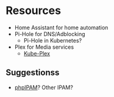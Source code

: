 
# Resources

* Home Assistant for home automation
* Pi-Hole for DNS/Adblocking
  * Pi-Hole in Kubernetes?
* Plex for Media services
  * [Kube-Plex](https://github.com/munnerz/kube-plex)


## Suggestionss
* [phpIPAM](https://phpipam.net/)? Other IPAM?